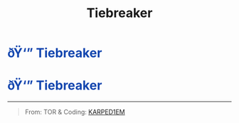 ﻿---
lang: en-US
title: Tiebreaker
prev: Spurt
next: Torch
---
# <font color=#1447af>ðŸ‘” <b>Tiebreaker</b></font> <Badge text="Helpful" type="tip" vertical="middle"/>
# <font color=#1447af>ðŸ‘” <b>Tiebreaker</b></font> <Badge text="Helpful" type="tip" vertical="middle"/>
---

> From: TOR & Coding: [KARPED1EM](https://github.com/KARPED1EM)

